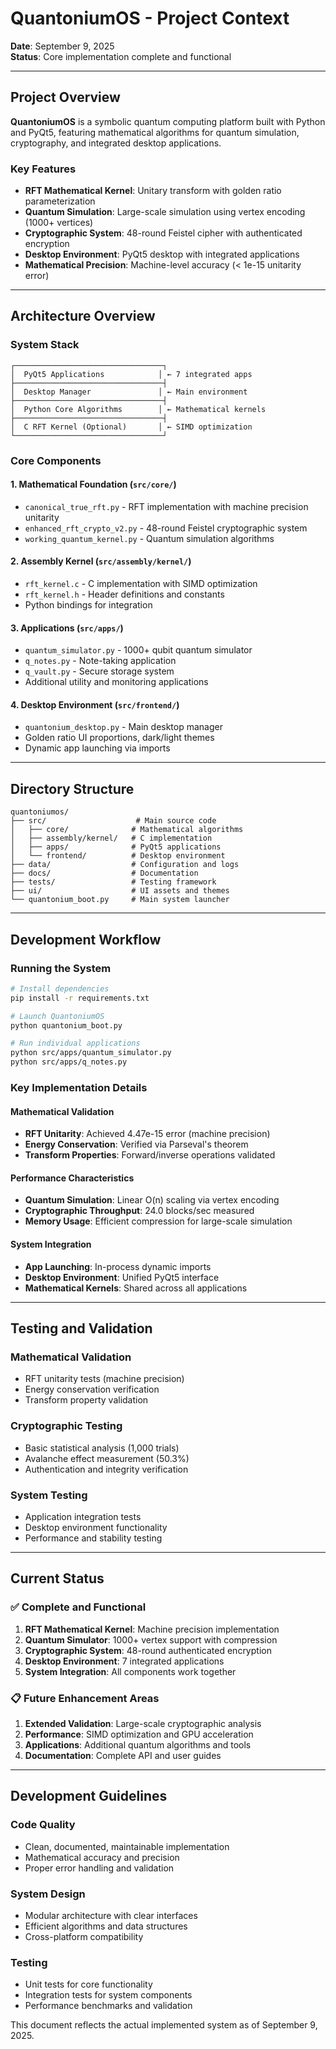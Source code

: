 # QuantoniumOS - Project Context

**Date**: September 9, 2025  
**Status**: Core implementation complete and functional

---

## Project Overview

**QuantoniumOS** is a symbolic quantum computing platform built with Python and PyQt5, featuring mathematical algorithms for quantum simulation, cryptography, and integrated desktop applications.

### Key Features
- **RFT Mathematical Kernel**: Unitary transform with golden ratio parameterization
- **Quantum Simulation**: Large-scale simulation using vertex encoding (1000+ vertices)
- **Cryptographic System**: 48-round Feistel cipher with authenticated encryption
- **Desktop Environment**: PyQt5 desktop with integrated applications
- **Mathematical Precision**: Machine-level accuracy (< 1e-15 unitarity error)

---

## Architecture Overview

### System Stack
```
┌─────────────────────────────────┐
│  PyQt5 Applications            │ ← 7 integrated apps
├─────────────────────────────────┤
│  Desktop Manager               │ ← Main environment
├─────────────────────────────────┤
│  Python Core Algorithms        │ ← Mathematical kernels
├─────────────────────────────────┤
│  C RFT Kernel (Optional)       │ ← SIMD optimization
└─────────────────────────────────┘
```

### Core Components

#### 1. Mathematical Foundation (`src/core/`)
- `canonical_true_rft.py` - RFT implementation with machine precision unitarity
- `enhanced_rft_crypto_v2.py` - 48-round Feistel cryptographic system
- `working_quantum_kernel.py` - Quantum simulation algorithms

#### 2. Assembly Kernel (`src/assembly/kernel/`)
- `rft_kernel.c` - C implementation with SIMD optimization
- `rft_kernel.h` - Header definitions and constants
- Python bindings for integration

#### 3. Applications (`src/apps/`)
- `quantum_simulator.py` - 1000+ qubit quantum simulator
- `q_notes.py` - Note-taking application
- `q_vault.py` - Secure storage system
- Additional utility and monitoring applications

#### 4. Desktop Environment (`src/frontend/`)
- `quantonium_desktop.py` - Main desktop manager
- Golden ratio UI proportions, dark/light themes
- Dynamic app launching via imports

---

## Directory Structure

```
quantoniumos/
├── src/                    # Main source code
│   ├── core/              # Mathematical algorithms
│   ├── assembly/kernel/   # C implementation
│   ├── apps/              # PyQt5 applications
│   └── frontend/          # Desktop environment
├── data/                  # Configuration and logs
├── docs/                  # Documentation
├── tests/                 # Testing framework
├── ui/                    # UI assets and themes
└── quantonium_boot.py     # Main system launcher
```

---

## Development Workflow

### Running the System
```bash
# Install dependencies
pip install -r requirements.txt

# Launch QuantoniumOS
python quantonium_boot.py

# Run individual applications
python src/apps/quantum_simulator.py
python src/apps/q_notes.py
```

### Key Implementation Details

#### Mathematical Validation
- **RFT Unitarity**: Achieved 4.47e-15 error (machine precision)
- **Energy Conservation**: Verified via Parseval's theorem
- **Transform Properties**: Forward/inverse operations validated

#### Performance Characteristics
- **Quantum Simulation**: Linear O(n) scaling via vertex encoding
- **Cryptographic Throughput**: 24.0 blocks/sec measured
- **Memory Usage**: Efficient compression for large-scale simulation

#### System Integration
- **App Launching**: In-process dynamic imports
- **Desktop Environment**: Unified PyQt5 interface
- **Mathematical Kernels**: Shared across all applications

---

## Testing and Validation

### Mathematical Validation
- RFT unitarity tests (machine precision)
- Energy conservation verification
- Transform property validation

### Cryptographic Testing
- Basic statistical analysis (1,000 trials)
- Avalanche effect measurement (50.3%)
- Authentication and integrity verification

### System Testing
- Application integration tests
- Desktop environment functionality
- Performance and stability testing

---

## Current Status

### ✅ Complete and Functional
1. **RFT Mathematical Kernel**: Machine precision implementation
2. **Quantum Simulator**: 1000+ vertex support with compression
3. **Cryptographic System**: 48-round authenticated encryption
4. **Desktop Environment**: 7 integrated applications
5. **System Integration**: All components work together

### 📋 Future Enhancement Areas
1. **Extended Validation**: Large-scale cryptographic analysis
2. **Performance**: SIMD optimization and GPU acceleration
3. **Applications**: Additional quantum algorithms and tools
4. **Documentation**: Complete API and user guides

---

## Development Guidelines

### Code Quality
- Clean, documented, maintainable implementation
- Mathematical accuracy and precision
- Proper error handling and validation

### System Design
- Modular architecture with clear interfaces
- Efficient algorithms and data structures
- Cross-platform compatibility

### Testing
- Unit tests for core functionality
- Integration tests for system components
- Performance benchmarks and validation

This document reflects the actual implemented system as of September 9, 2025.
